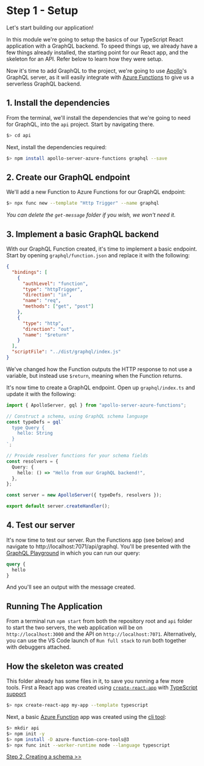 # Step 1 - Setup

Let's start building our application!

In this module we're going to setup the basics of our TypeScript React application with a GraphQL backend. To speed things up, we already have a few things already installed, the starting point for our React app, and the skeleton for an API. Refer below to learn how they were setup.

Now it's time to add GraphQL to the project, we're going to use [Apollo](https://www.apollographql.com/)'s GraphQL server, as it will easily integrate with [Azure Functions](https://www.apollographql.com/docs/apollo-server/deployment/azure-functions/) to give us a serverless GraphQL backend.

## 1. Install the dependencies

From the terminal, we'll install the dependencies that we're going to need for GraphQL, into the `api` project. Start by navigating there.

```bash
$> cd api
```

Next, install the dependencies required:

```bash
$> npm install apollo-server-azure-functions graphql --save
```

## 2. Create our GraphQL endpoint

We'll add a new Function to Azure Functions for our GraphQL endpoint:

```bash
$> npx func new --template "Http Trigger" --name graphql
```

_You can delete the `get-message` folder if you wish, we won't need it._

## 3. Implement a basic GraphQL backend

With our GraphQL Function created, it's time to implement a basic endpoint. Start by opening `graphql/function.json` and replace it with the following:

```json
{
  "bindings": [
    {
      "authLevel": "function",
      "type": "httpTrigger",
      "direction": "in",
      "name": "req",
      "methods": ["get", "post"]
    },
    {
      "type": "http",
      "direction": "out",
      "name": "$return"
    }
  ],
  "scriptFile": "../dist/graphql/index.js"
}
```

We've changed how the Function outputs the HTTP response to not use a variable, but instead use `$return`, meaning when the Function returns.

It's now time to create a GraphQL endpoint. Open up `graphql/index.ts` and update it with the following:

```typescript
import { ApolloServer, gql } from "apollo-server-azure-functions";

// Construct a schema, using GraphQL schema language
const typeDefs = gql`
  type Query {
    hello: String
  }
`;

// Provide resolver functions for your schema fields
const resolvers = {
  Query: {
    hello: () => "Hello from our GraphQL backend!",
  },
};

const server = new ApolloServer({ typeDefs, resolvers });

export default server.createHandler();
```

## 4. Test our server

It's now time to test our server. Run the Functions app (see below) and navigate to http://localhost:7071/api/graphql. You'll be presented with the [GraphQL Playground](https://www.apollographql.com/docs/apollo-server/testing/graphql-playground/) in which you can run our query:

```graphql
query {
  hello
}
```

And you'll see an output with the message created.

## Running The Application

From a terminal run `npm start` from both the repository root and `api` folder to start the two servers, the web application will be on `http://localhost:3000` and the API on `http://localhost:7071`. Alternatively, you can use the VS Code launch of `Run full stack` to run both together with debuggers attached.

## How the skeleton was created

This folder already has some files in it, to save you running a few more tools. First a React app was created using [`create-react-app`](https://create-react-app.dev) with [TypeScript support](https://create-react-app.dev/docs/adding-typescript/)

```bash
$> npx create-react-app my-app --template typescript
```

Next, a basic [Azure Function](https://docs.microsoft.com/azure/azure-functions?WT.mc_id=javascript-13112-aapowell) app was created using the [cli tool](https://docs.microsoft.com/azure/azure-functions/functions-run-local?WT.mc_id=javascript-13112-aapowell&tabs=windows%2Ccsharp%2Cbash#v2):

```bash
$> mkdir api
$> npm init -y
$> npm install -D azure-function-core-tools@3
$> npx func init --worker-runtime node --language typescript
```

[Step 2, Creating a schema >>](../02-create-schema)
